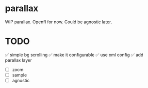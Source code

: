 # parallax
WIP parallax. Openfl for now. Could be agnostic later.

# TODO
✅ simple bg scrolling
✅ make it configurable
✅ use xml config
✅ add parallax layer
- [ ] zoom
- [ ] sample
- [ ] agnostic
